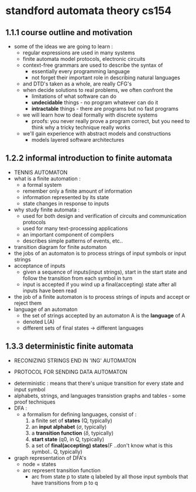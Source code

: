# standford automata theory cs154
## 1.1.1 course outline and motivation
- some of the ideas we are going to learn :
    - regular expressions are used in many systems
    - finite automata model protocols, electronic circuits
    - context-free grammars are used to describe the syntax of
        - essentially every programming language
        - not forget their important role in describing natural languages
    - and DTD's taken as a whole, are really CFG's
    - when decide solutions to real problems, we often confront the
        - limitations of what software can do
        - **undecidable** things - no program whatever can do it
        - **intractable** things - there are programs but no fast programs
    - we will learn how to deal formally with discrete systems
        - proofs: you never really prove a program correct, but you need to think why a tricky technique really works
    - we'll gain experience with abstract models and constructions
        - models layered software architectures

## 1.2.2 informal introduction to finite automata
- TENNIS AUTOMATON
- what is a finite automation :
    - a formal system
    - remember only a finite amount of information
    - information represented by its state
    - state changes in response to inputs
- why study finite automata :
    - used for both design and verification of circuits and communication protocols 
    - used for many text-processing applications
    - an important component of compilers
    - describes simple patterns of events, etc..
- transition diagram for finite automaton
- the jobs of an automaton is to process strings of input symbols or input strings
- acceptance of inputs
    - given a sequence of inputs(input strings), start in the start state and follow the transition from each symbol in turn 
    - input is accepted if you wind up a final(accepting) state after all inputs have been read
- the job of a finite automaton is to process strings of inputs and accept or reject them
- language of an automaton
    - the set of strings accepted by an automaton A is the **language** of A
    - denoted L(A)
    - different sets of final states -> different languages

## 1.3.3 deterministic finite automata
- RECONIZING STRINGS END IN 'ING' AUTOMATON
* PROTOCOL FOR SENDING DATA AUTOMATON
- deterministic : means that there's unique transition for every state and input symbol
- alphabets, strings, and languages transistion graphs and tables - some proof techniques
- DFA :
    - a formalism for defining languages, consist of :
        1. a finite set of **states** (Q, typically)
        2. an **input alphabet** ($\sigma$, typically)
        3. a **transition function** ($\delta$, typically)
        4. **start state** (q0, in Q, typically)
        5. a set of **final(accepting) states**(F ..don't know what is this symbol.. Q, typically)
- graph representation of DFA's
    - node = states
    - arc represent transition function
        - arc from state p to state q labeled by all those input symbols that have transitions from p to q

